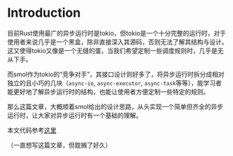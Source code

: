 # Introduction

目前Rust使用最广的异步运行时是tokio，但tokio是一个十分完整的运行时，对于使用者来说几乎是一个黑盒，除非直接深入其源码，否则无法了解其结构与设计。这又使得tokio又像是一个无缝的蛋，当我们希望定制一些调度规则时，几乎是无从下手。

而smol作为tokio的“竞争对手”，其接口设计则好多了，将异步运行时拆分成相对独立的且小巧的几块（`async-io`, `async-executor`, `async-task`等等），能学习者能更好地了解异步运行时的结构，也能让使用者方便定制一些特定的规则。

那么这篇文章，大概顺着smol给出的设计思路，从头实现一个简单但齐全的异步运行时，让大家对异步运行时有一个基础的理解。

本文代码参考[这里](https://github.com/TOETOE55/async-rt-book/tree/master/simple-rt)

（一直想写这篇文章，但耽搁了好久）

